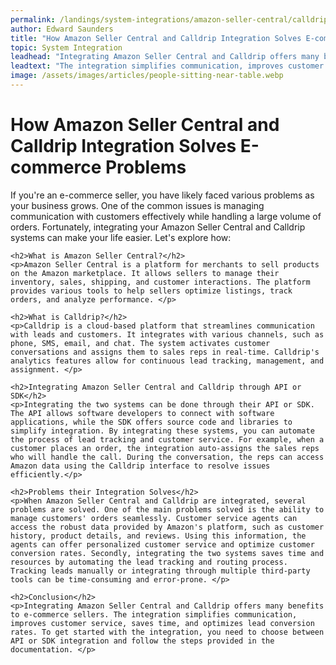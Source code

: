 ```yaml
---
permalink: /landings/system-integrations/amazon-seller-central/calldrip
author: Edward Saunders
title: "How Amazon Seller Central and Calldrip Integration Solves E-commerce Problems"
topic: System Integration
leadhead: "Integrating Amazon Seller Central and Calldrip offers many benefits to e-commerce sellers"
leadtext: "The integration simplifies communication, improves customer service, saves time, and optimizes lead conversion rates. To get started with the integration, you need to choose between API or SDK integration and follow the steps provided in the documentation."
image: /assets/images/articles/people-sitting-near-table.webp
---
```

<div class="arttext">	<h1>How Amazon Seller Central and Calldrip Integration Solves E-commerce Problems</h1>
	<p>If you're an e-commerce seller, you have likely faced various problems as your business grows. One of the common issues is managing communication with customers effectively while handling a large volume of orders. Fortunately, integrating your Amazon Seller Central and Calldrip systems can make your life easier. Let's explore how:</p>

	<h2>What is Amazon Seller Central?</h2>
	<p>Amazon Seller Central is a platform for merchants to sell products on the Amazon marketplace. It allows sellers to manage their inventory, sales, shipping, and customer interactions. The platform provides various tools to help sellers optimize listings, track orders, and analyze performance. </p>

	<h2>What is Calldrip?</h2>
	<p>Calldrip is a cloud-based platform that streamlines communication with leads and customers. It integrates with various channels, such as phone, SMS, email, and chat. The system activates customer conversations and assigns them to sales reps in real-time. Calldrip's analytics features allow for continuous lead tracking, management, and assignment. </p>

	<h2>Integrating Amazon Seller Central and Calldrip through API or SDK</h2>
	<p>Integrating the two systems can be done through their API or SDK. The API allows software developers to connect with software applications, while the SDK offers source code and libraries to simplify integration. By integrating these systems, you can automate the process of lead tracking and customer service. For example, when a customer places an order, the integration auto-assigns the sales reps who will handle the call. During the conversation, the reps can access Amazon data using the Calldrip interface to resolve issues efficiently.</p>

	<h2>Problems their Integration Solves</h2>
	<p>When Amazon Seller Central and Calldrip are integrated, several problems are solved. One of the main problems solved is the ability to manage customers' orders seamlessly. Customer service agents can access the robust data provided by Amazon's platform, such as customer history, product details, and reviews. Using this information, the agents can offer personalized customer service and optimize customer conversion rates. Secondly, integrating the two systems saves time and resources by automating the lead tracking and routing process. Tracking leads manually or integrating through multiple third-party tools can be time-consuming and error-prone. </p>

	<h2>Conclusion</h2>
	<p>Integrating Amazon Seller Central and Calldrip offers many benefits to e-commerce sellers. The integration simplifies communication, improves customer service, saves time, and optimizes lead conversion rates. To get started with the integration, you need to choose between API or SDK integration and follow the steps provided in the documentation. </p>
</div>